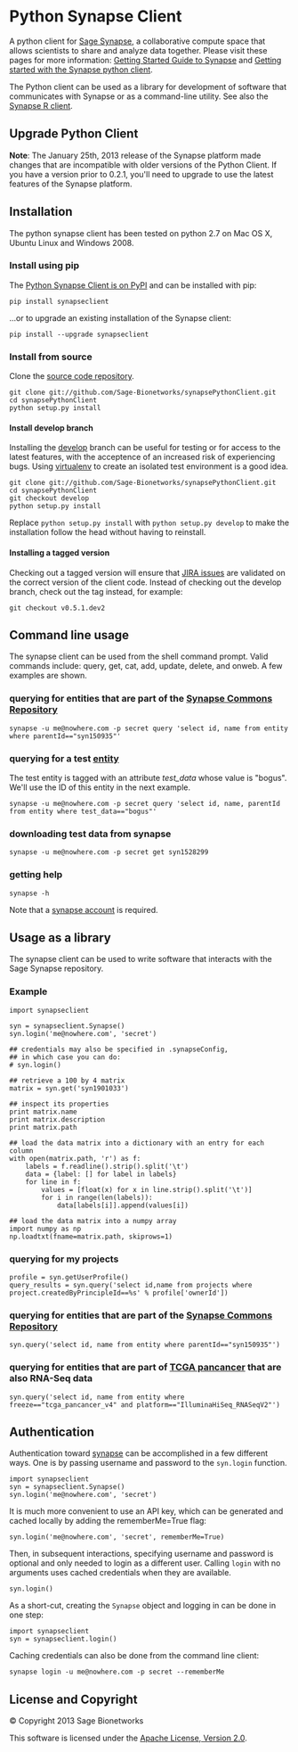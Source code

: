 Python Synapse Client
=====================

A python client for [Sage Synapse](https://www.synapse.org/), a collaborative compute space that allows scientists to share and analyze data together. Please visit these pages for more information: [Getting Started Guide to Synapse](https://www.synapse.org/#!Wiki:syn1669771/ENTITY/54546) and [Getting started with the Synapse python client](https://www.synapse.org/#!Synapse:syn1768504).

The Python client can be used as a library for development of software that communicates with Synapse or as a command-line utility. See also the [Synapse R client](https://sagebionetworks.jira.com/wiki/display/SYNR/Home).

Upgrade Python Client
---------------------
**Note**: The January 25th, 2013 release of the Synapse platform made changes that are incompatible with older versions of the Python Client. If you have a version prior to 0.2.1, you'll need to upgrade to use the latest features of the Synapse platform.


Installation
------------

The python synapse client has been tested on python 2.7 on Mac OS X, Ubuntu Linux and Windows 2008.

### Install using pip

The [Python Synapse Client is on PyPI](https://pypi.python.org/pypi/synapseclient) and can be installed with pip:

    pip install synapseclient

...or to upgrade an existing installation of the Synapse client:

    pip install --upgrade synapseclient

### Install from source

Clone the [source code repository](https://github.com/Sage-Bionetworks/synapsePythonClient).

    git clone git://github.com/Sage-Bionetworks/synapsePythonClient.git
    cd synapsePythonClient
    python setup.py install

#### Install develop branch

Installing the [develop](https://github.com/Sage-Bionetworks/synapsePythonClient/tree/develop) branch can be useful for testing or for access to the latest features, with the acceptence of an increased risk of experiencing bugs. Using [virtualenv](http://www.virtualenv.org/) to create an isolated test environment is a good idea.

    git clone git://github.com/Sage-Bionetworks/synapsePythonClient.git
    cd synapsePythonClient
    git checkout develop
    python setup.py install

Replace `python setup.py install` with `python setup.py develop` to make the installation follow the head without having to reinstall.

#### Installing a tagged version

Checking out a tagged version will ensure that [JIRA issues](https://sagebionetworks.jira.com/issues/?jql=project%20%3D%20SYNR%20AND%20component%20in%20%28EMPTY%2C%20%22Command%20Line%20Client%22%2C%20%22Python%20Client%22%29%20AND%20status%20%3D%20Resolved%20ORDER%20BY%20updatedDate%20DESC) are validated on the correct version of the client code. Instead of checking out the develop branch, check out the tag instead, for example:

    git checkout v0.5.1.dev2



Command line usage
------------------

The synapse client can be used from the shell command prompt. Valid commands
include: query, get, cat, add, update, delete, and onweb. A few examples are
shown.

### querying for entities that are part of the [Synapse Commons Repository](https://www.synapse.org/#!Synapse:syn150935)

    synapse -u me@nowhere.com -p secret query 'select id, name from entity where parentId=="syn150935"'

### querying for a test [entity](https://www.synapse.org/#!Synapse:syn1528299)
The test entity is tagged with an attribute *test_data* whose value is "bogus". We'll use the ID
of this entity in the next example.

    synapse -u me@nowhere.com -p secret query 'select id, name, parentId from entity where test_data=="bogus"'

### downloading test data from synapse

    synapse -u me@nowhere.com -p secret get syn1528299

### getting help

    synapse -h

Note that a [synapse account](https://www.synapse.org/#RegisterAccount:0) is required.


Usage as a library
------------------

The synapse client can be used to write software that interacts with the Sage Synapse repository.

### Example

    import synapseclient

    syn = synapseclient.Synapse()
    syn.login('me@nowhere.com', 'secret')

    ## credentials may also be specified in .synapseConfig,
    ## in which case you can do:
    # syn.login()

    ## retrieve a 100 by 4 matrix
    matrix = syn.get('syn1901033')

    ## inspect its properties
    print matrix.name
    print matrix.description
    print matrix.path

    ## load the data matrix into a dictionary with an entry for each column
    with open(matrix.path, 'r') as f:
        labels = f.readline().strip().split('\t')
        data = {label: [] for label in labels}
        for line in f:
            values = [float(x) for x in line.strip().split('\t')]
            for i in range(len(labels)):
                data[labels[i]].append(values[i])

    ## load the data matrix into a numpy array
    import numpy as np
    np.loadtxt(fname=matrix.path, skiprows=1)

### querying for my projects
    profile = syn.getUserProfile()
    query_results = syn.query('select id,name from projects where project.createdByPrincipleId==%s' % profile['ownerId'])

### querying for entities that are part of the [Synapse Commons Repository](https://www.synapse.org/#!Synapse:syn150935)

    syn.query('select id, name from entity where parentId=="syn150935"')

### querying for entities that are part of [TCGA pancancer](https://www.synapse.org/#!Synapse:syn300013) that are also RNA-Seq data
    syn.query('select id, name from entity where freeze=="tcga_pancancer_v4" and platform=="IlluminaHiSeq_RNASeqV2"')




Authentication
--------------
Authentication toward [synapse](https://www.synapse.org/#RegisterAccount:0) can be accomplished in a few different ways. One is by passing username and password to the `syn.login` function.

    import synapseclient
    syn = synapseclient.Synapse()
    syn.login('me@nowhere.com', 'secret')

It is much more convenient to use an API key, which can be generated and cached locally by adding the rememberMe=True flag:

    syn.login('me@nowhere.com', 'secret', rememberMe=True)

Then, in subsequent interactions, specifying username and password is optional and only needed to login as a different user. Calling `login` with no arguments uses cached credentials when they are available.

    syn.login()

As a short-cut, creating the `Synapse` object and logging in can be done in one step:

    import synapseclient
    syn = synapseclient.login()

Caching credentials can also be done from the command line client:

    synapse login -u me@nowhere.com -p secret --rememberMe




License and Copyright
---------------------

&copy; Copyright 2013 Sage Bionetworks

This software is licensed under the [Apache License, Version 2.0](http://www.apache.org/licenses/LICENSE-2.0).
